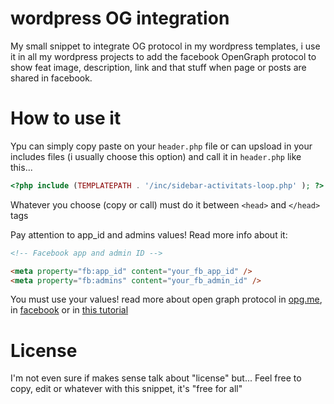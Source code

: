 wordpress OG integration
========================

My small snippet to integrate OG protocol in my wordpress templates, i use it in all my wordpress projects to add the facebook OpenGraph protocol to show feat image, description, link and that stuff when page or posts are shared in facebook.

How to use it
=============

Ypu can simply copy paste on your `header.php` file or can upsload in your includes files (i usually choose this option) and call it in `header.php` like this...

```php
<?php include (TEMPLATEPATH . '/inc/sidebar-activitats-loop.php' ); ?>
```

Whatever you choose (copy or call) must do it between `<head>` and `</head>` tags

Pay attention to app_id and admins values! Read more info about it:

```html
<!-- Facebook app and admin ID -->  

<meta property="fb:app_id" content="your_fb_app_id" />  
<meta property="fb:admins" content="your_fb_admin_id" />  
```

You must use your values! read more about open graph protocol in <a href="http://ogp.me/">opg.me</a>, in <a href="https://developers.facebook.com/docs/opengraph/getting-started/">facebook</a> or in <a href="http://www.hyperarts.com/blog/how-to-create-facebook-application-to-get-an-app-id-for-your-website/">this tutorial</a>

License
=======

I'm not even sure if makes sense talk about "license" but... Feel free to copy, edit or whatever with this snippet, it's "free for all"

